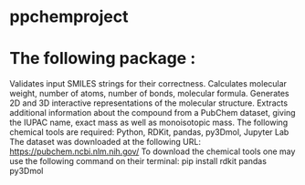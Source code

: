 # ppchemproject
# The following package : 
Validates input SMILES strings for their correctness.
Calculates molecular weight, number of atoms, number of bonds, molecular formula.
Generates 2D and 3D interactive representations of the molecular structure.
Extracts additional information about the compound from a PubChem dataset, giving the IUPAC name, exact mass as well as monoisotopic mass. 
The following chemical tools are required: Python, RDKit, pandas, py3Dmol, Jupyter Lab
The dataset was downloaded at the following URL: https://pubchem.ncbi.nlm.nih.gov/
To download the chemical tools one may use the following command on their terminal: pip install rdkit pandas py3Dmol
